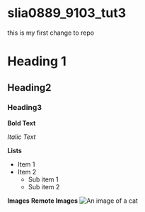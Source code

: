 # slia0889_9103_tut3

this is my first change to repo

# Heading 1
## Heading2
### Heading3


**Bold Text**

*Italic Text*

**Lists**

- Item 1
- Item 2
    - Sub item 1
    - Sub item 2

**Images**
**Remote Images**
![An image of a cat](http://placekitten.com/200/300)
